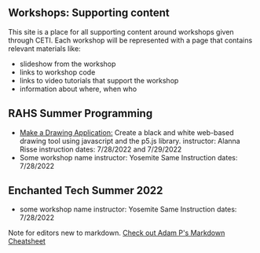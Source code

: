 ## Workshops: Supporting content

This site is a place for all supporting content around workshops given through CETI. Each workshop will be represented with a page that contains relevant materials like:
- slideshow from the workshop
- links to workshop code
- links to video tutorials that support the workshop
- information about where, when who

## RAHS Summer Programming

 - [Make a Drawing Application:](drawing-app-p5js.md) Create a black and white web-based drawing tool using javascript and the p5.js library. 
instructor: Alanna Risse
instruction dates: 7/28/2022 and 7/29/2022
- Some workshop name
instructor: Yosemite Same
Instruction dates: 7/28/2022

## Enchanted Tech Summer 2022
- some workshop name
instructor: Yosemite Same
Instruction dates: 7/28/2022

Note for editors new to markdown. [Check out Adam P's Markdown Cheatsheet](https://github.com/adam-p/markdown-here/wiki/Markdown-Cheatsheet)
